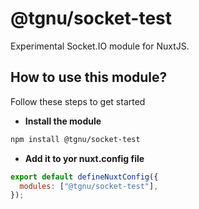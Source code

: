 # @tgnu/socket-test

Experimental Socket.IO module for NuxtJS.

## How to use this module?

Follow these steps to get started

- **Install the module**

```bash
npm install @tgnu/socket-test
```

- **Add it to yor nuxt.config file**

```js
export default defineNuxtConfig({
  modules: ["@tgnu/socket-test"],
});
```

